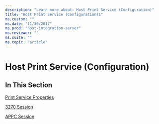 ```yaml
---
description: "Learn more about: Host Print Service (Configuration)"
title: "Host Print Service (Configuration)1"
ms.custom: ""
ms.date: "11/30/2017"
ms.prod: "host-integration-server"
ms.reviewer: ""
ms.suite: ""
ms.topic: "article"
---
```

# Host Print Service (Configuration)
## In This Section  
 [Print Service Properties](../core/print-service-properties1.md)  
  
 [3270 Session](../core/3270-session1.md)  
  
 [APPC Session](../core/appc-session2.md)
